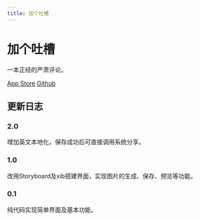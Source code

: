 ```yaml
---
title: 加个吐槽
---
```

# 加个吐槽
一本正经的严肃评论。

[App Store](https://itunes.apple.com/cn/app/加个吐槽/id1404428862)
[Github](https://github.com/zthhhhhhhhh/AddTease)

## 更新日志
### 2.0
增加英文本地化，保存成功后可直接调用系统分享。
### 1.0
改用Storyboard及xib搭建界面，实现图片的生成、保存、预览等功能。
### 0.1
纯代码实现简单界面及基本功能。
